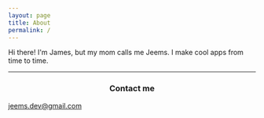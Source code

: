 ```yaml
---
layout: page
title: About
permalink: /
---
```


Hi there! I'm James, but my mom calls me Jeems. I make cool apps from time to time.

<hr>

<h3 align="center">Contact me</h3>

[jeems.dev@gmail.com](mailto:jeems.dev@gmail.com)